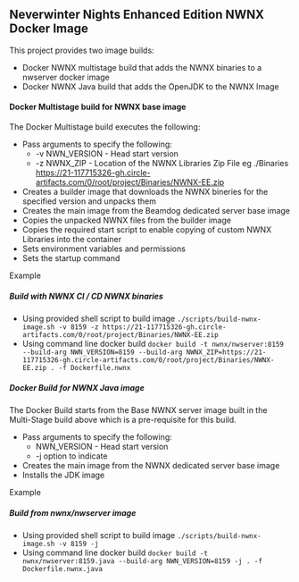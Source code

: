 ## Neverwinter Nights Enhanced Edition NWNX Docker Image

This project provides two image builds:
* Docker NWNX multistage build that adds the NWNX binaries to a nwserver docker image
* Docker NWNX Java build that adds the OpenJDK to the NWNX Image

#### Docker Multistage build for NWNX base image

The Docker Multistage build executes the following:

* Pass arguments to specify the following:
	* -v NWN_VERSION - Head start version
	* -z NWNX_ZIP - Location of the NWNX Libraries Zip File eg ./Binaries https://21-117715326-gh.circle-artifacts.com/0/root/project/Binaries/NWNX-EE.zip 
* Creates a builder image that downloads the NWNX bineries for the specified version and unpacks them
* Creates the main image from the Beamdog dedicated server base image
* Copies the unpacked NWNX files from the builder image
* Copies the required start script to enable copying of custom NWNX Libraries into the container
* Sets environment variables and permissions
* Sets the startup command

Example

##### Build with NWNX CI / CD NWNX binaries
* Using provided shell script to build image
	`./scripts/build-nwnx-image.sh -v 8159 -z https://21-117715326-gh.circle-artifacts.com/0/root/project/Binaries/NWNX-EE.zip`
* Using command line docker build
	`docker build -t nwnx/nwserver:8159 --build-arg NWN_VERSION=8159 --build-arg NWNX_ZIP=https://21-117715326-gh.circle-artifacts.com/0/root/project/Binaries/NWNX-EE.zip . -f Dockerfile.nwnx`

##### Docker Build for NWNX Java image

The Docker Build starts from the Base NWNX server image built in the Multi-Stage build above which is a pre-requisite for this build.

* Pass arguments to specify the following:
	* NWN_VERSION - Head start version
	* -j option to indicate  
* Creates the main image from the NWNX dedicated server base image
* Installs the JDK image

Example

##### Build from nwnx/nwserver image
* Using provided shell script to build image
	`./scripts/build-nwnx-image.sh -v 8159 -j`
* Using command line docker build
	`docker build -t nwnx/nwserver:8159.java --build-arg NWN_VERSION=8159 -j . -f Dockerfile.nwnx.java`

